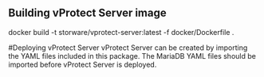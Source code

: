 ## Building vProtect Server image
docker build -t storware/vprotect-server:latest -f docker/Dockerfile .

#Deploying vProtect Server
vProtect Server can be created by importing the YAML files included in this package. The MariaDB YAML files should be imported before vProtect Server is deployed.

